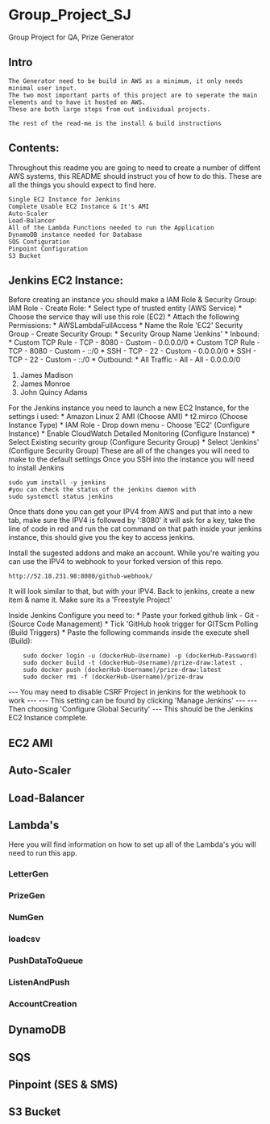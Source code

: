# Group_Project_SJ
Group Project for QA, Prize Generator

## Intro
    The Generator need to be build in AWS as a minimum, it only needs minimal user input.
    The two most important parts of this project are to seperate the main elements and to have it hosted on AWS.
    These are both large steps from out individual projects.

    The rest of the read-me is the install & build instructions

## Contents:
Throughout this readme you are going to need to create a number of diffent AWS systems, this README should instruct you of how to do this.
These are all the things you should expect to find here.
    
    Single EC2 Instance for Jenkins
    Complete Usable EC2 Instance & It's AMI
    Auto-Scaler
    Load-Balancer
    All of the Lambda Functions needed to run the Application
    DynamoDB instance needed for Database
    SQS Configuration
    Pinpoint Configuration
    S3 Bucket
    
## Jenkins EC2 Instance:
Before creating an instance you should make a IAM Role & Security Group:
    IAM Role - Create Role:
        * Select type of trusted entity (AWS Service)
        * Choose the service thay will use this role (EC2)
        * Attach the following Permissions:
            * AWSLambdaFullAccess
        * Name the Role 'EC2'
    Security Group - Create Security Group:
        * Security Group Name 'Jenkins'
        * Inbound:
            * Custom TCP Rule - TCP - 8080 - Custom - 0.0.0.0/0
            * Custom TCP Rule - TCP - 8080 - Custom - ::/0
            * SSH - TCP - 22 - Custom - 0.0.0.0/0
            * SSH - TCP - 22 - Custom - ::/0
        * Outbound:
            * All Traffic - All - All - 0.0.0.0/0
1. James Madison
2. James Monroe
3. John Quincy Adams

For the Jenkins instance you need to launch a new EC2 Instance, for the settings i used:
    * Amazon Linux 2 AMI (Choose AMI)
    * t2.mirco (Choose Instance Type)
    * IAM Role - Drop down menu - Choose 'EC2' (Configure Instance)
    * Enable CloudWatch Detailed Monitoring (Configure Instance)
    * Select Existing security group (Configure Security Group)
    * Select 'Jenkins' (Configure Security Group)
These are all of the changes you will need to make to the default settings
Once you SSH into the instance you will need to install Jenkins
  
    sudo yum install -y jenkins
    #you can check the status of the jenkins daemon with
    sudo systemctl status jenkins

Once thats done you can get your IPV4 from AWS and put that into a new tab, make sure the IPV4 is followed by ':8080'
it will ask for a key, take the line of code in red and run the cat command on that path inside your jenkins instance,
this should give you the key to access jenkins.

Install the sugested addons and make an account.
While you're waiting you can use the IPV4 to webhook to your forked version of this repo.

    http://52.18.231.98:8080/github-webhook/

It will look similar to that, but with your IPV4.
Back to jenkins, create a new item & name it.
Make sure its a 'Freestyle Project'

Inside Jenkins Configure you need to:
    * Paste your forked github link - Git - (Source Code Management)
    * Tick 'GitHub hook trigger for GITScm Polling (Build Triggers)
    * Paste the following commands inside the execute shell (Build):
        
        sudo docker login -u (dockerHub-Username) -p (dockerHub-Password)
        sudo docker build -t (dockerHub-Username)/prize-draw:latest .
        sudo docker push (dockerHub-Username)/prize-draw:latest
        sudo docker rmi -f (dockerHub-Username)/prize-draw

--- You may need to disable CSRF Project in jenkins for the webhook to work ---
--- This setting can be found by clicking 'Manage Jenkins' ---
--- Then choosing 'Configure Global Security' ---
This should be the Jenkins EC2 Instance complete.

## EC2 AMI


## Auto-Scaler


## Load-Balancer


## Lambda's
Here you will find information on how to set up all of the Lambda's you will need to run this app.
### LetterGen

### PrizeGen

### NumGen

### loadcsv

### PushDataToQueue

### ListenAndPush

### AccountCreation

## DynamoDB


## SQS


## Pinpoint (SES & SMS)


## S3 Bucket

